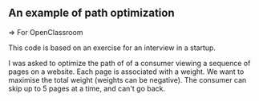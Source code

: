 ## An example of path optimization ##

=> For OpenClassroom 

This code is based on an exercise for an interview in a startup. 

I was asked to optimize the path of of a consumer viewing a sequence of pages on a website. Each page is associated with a weight. We want to maximise the total weight (weights can be negative). The consumer can skip up to 5 pages at a time, and can't go back. 

